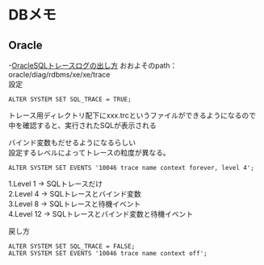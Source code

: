 
# DBメモ
  
## Oracle
  
-[OracleSQLトレースログの出し方](http://d.hatena.ne.jp/replication/20130110/1357824989)
おおよそのpath：oracle/diag/rdbms/xe/xe/trace  
設定

    ALTER SYSTEM SET SQL_TRACE = TRUE;  

トレース用ディレクトリ配下にxxx.trcというファイルができるようになるので  
中を確認すると、実行されたSQLが表示される  
  
バインド変数もだせるようになるらしい  
設定するレベルによってトレースの粒度が異なる。  

    ALTER SYSTEM SET EVENTS '10046 trace name context forever, level 4';  

1.Level 1 -> SQLトレースだけ  
2.Level 4 -> SQLトレースとバインド変数  
3.Level 8 -> SQLトレースと待機イベント  
4.Level 12 -> SQLトレースとバインド変数と待機イベント  
  
戻し方  

    ALTER SYSTEM SET SQL_TRACE = FALSE;  
    ALTER SYSTEM SET EVENTS '10046 trace name context off';  




